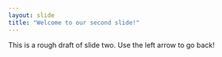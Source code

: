 ```yaml
---
layout: slide
title: "Welcome to our second slide!"
---
```

This is a rough draft of slide two.
Use the left arrow to go back!
